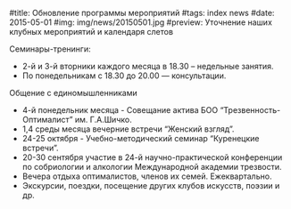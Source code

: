 #title: Обновление программы мероприятий
#tags: index news
#date: 2015-05-01
#img: img/news/20150501.jpg
#preview: Уточнение наших клубных мероприятий и календаря слетов

Семинары-тренинги: 
* 2-й и 3-й вторники каждого месяца в 18.30 – недельные занятия.
* По понедельникам с 18.30 до 20.00 — консультации.

Общение с единомышленниками

* 4-й понедельник месяца -  Совещание актива БОО “Трезвенность-Оптималист” им. Г.А.Шичко.
* 1,4 среды месяца вечерние встречи  “Женский взгляд”. 
* 24-25 октября - Учебно-методический семинар  “Куренецкие встречи”. 
* 20-30 сентября  участие в 24-й научно-практической конференции по собриологии и алкологии  Международной академии трезвости.
* Вечера отдыха оптималистов, членов их семей. Ежеквартально.
* Экскурсии, поездки, посещение других клубов искусств, поэзии и др.
